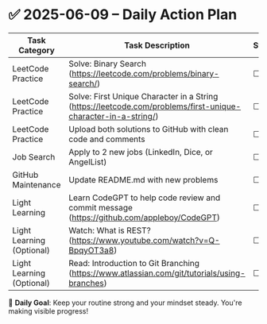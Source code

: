 # ✅ 2025-06-09 – Daily Action Plan

| Task Category         | Task Description                                                                 | Status |
|----------------------|------------------------------------------------------------------------------------|--------|
| LeetCode Practice     | Solve: Binary Search (https://leetcode.com/problems/binary-search/)              | ☐      |
| LeetCode Practice     | Solve: First Unique Character in a String (https://leetcode.com/problems/first-unique-character-in-a-string/) | ☐      |
| LeetCode Practice     | Upload both solutions to GitHub with clean code and comments                     | ☐      |
| Job Search            | Apply to 2 new jobs (LinkedIn, Dice, or AngelList)                               | ☐      |
| GitHub Maintenance    | Update README.md with new problems                                               | ☐      |
| Light Learning  | Learn CodeGPT to help code review and commit message (https://github.com/appleboy/CodeGPT) | ☐      |
| Light Learning (Optional) | Watch: What is REST? (https://www.youtube.com/watch?v=Q-BpqyOT3a8)            | ☐      |
| Light Learning (Optional) | Read: Introduction to Git Branching (https://www.atlassian.com/git/tutorials/using-branches) | ☐      |

🎯 **Daily Goal**: Keep your routine strong and your mindset steady. You're making visible progress!
